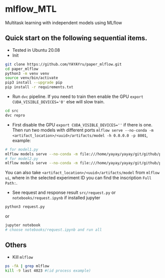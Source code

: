 # mlflow_MTL
Multitask learning with independent models using MLflow
## Quick start on the following sequential items.
- Tested in Ubuntu 20.08
- Init
```bash
git clone https://github.com/YAYAYru/paper_mlflow.git
cd paper_mlflow
python3 -m venv venv
source venv/bin/activate
pip3 install --upgrade pip
pip install -r requirements.txt
```
- Run `dvc` pipeline. If you need to train then enable the GPU `export CUDA_VISIBLE_DEVICES='0'` else will slow train.
```bash
cd src
dvc repro
```
- First disable the GPU `export CUDA_VISIBLE_DEVICES=''` if there is one.  Then run two models with different ports `mlflow serve --no-conda -m <artifact_location>/<uuid>/artifacts/model -h 0.0.0.0 -p 8001`, example:
```bash
# for model1.py
mlflow models serve --no-conda -m file:///home/yayay/yayay/git/github/paper_mlflow/src/mlruns/902157297686484746/dcfc070aae044571af6577fa8f2f88b2/artifacts/model -h 0.0.0.0 -p 8001
# for model2.py
mlflow models serve --no-conda -m file:///home/yayay/yayay/git/github/paper_mlflow/src/mlruns/137049049665508372/b75e8ca4891d41e486e041fc996829e9/artifacts/model -h 0.0.0.0 -p 8002
```
You can also take `<artifact_location>/<uuid>/artifacts/model` from `mlflow ui`, where in the selected experiment ID you can find the inscription `Full Path:`. 
- See request and response result `src/request.py` or `notebooks/request.ipynb` if installed jupyter
```bash
python3 request.py
```
or
```bash
jupyter notebook
# choose notebooks/request.ipynb and run all
```

## Others
- Kill `mlflow`
```bash
ps -fA | grep mlflow
kill -9 last 4023 #(id process example)
```
